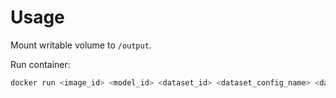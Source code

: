 # Usage
Mount writable volume to `/output`.

Run container:
```bash
docker run <image_id> <model_id> <dataset_id> <dataset_config_name> <dataset_split>
```